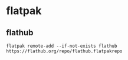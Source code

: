 # flatpak
## flathub
`flatpak remote-add --if-not-exists flathub https://flathub.org/repo/flathub.flatpakrepo`
